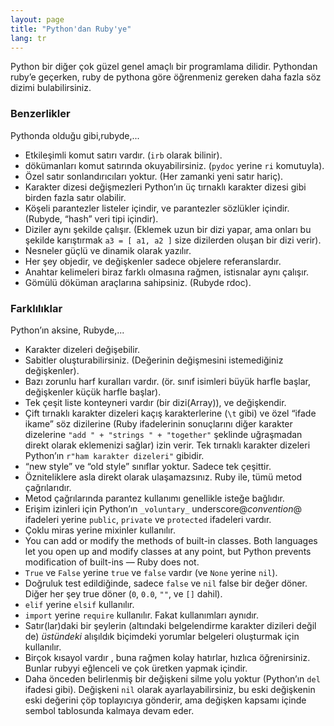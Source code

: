 ```yaml
---
layout: page
title: "Python'dan Ruby'ye"
lang: tr
---
```


Python bir diğer çok güzel genel amaçlı bir programlama dilidir.
Pythondan ruby’e geçerken, ruby de pythona göre öğrenmeniz gereken daha
fazla söz dizimi bulabilirsiniz.

### Benzerlikler

Pythonda olduğu gibi,rubyde,...

* Etkileşimli komut satırı vardır. (`irb` olarak bilinir).
* dökümanları komut satırında okuyabilirsiniz. (`pydoc` yerine `ri`
  komutuyla).
* Özel satır sonlandırıcıları yoktur. (Her zamanki yeni satır hariç).
* Karakter dizesi değişmezleri Python’ın üç tırnaklı karakter dizesi
  gibi birden fazla satır olabilir.
* Köşeli parantezler listeler içindir, ve parantezler sözlükler içindir.
  (Rubyde, “hash” veri tipi içindir).
* Diziler aynı şekilde çalışır. (Eklemek uzun bir dizi yapar, ama onları
  bu şekilde karıştırmak `a3 = [ a1, a2 ]` size dizilerden oluşan bir
  dizi verir).
* Nesneler güçlü ve dinamik olarak yazılır.
* Her şey objedir, ve değişkenler sadece objelere referanslardır.
* Anahtar kelimeleri biraz farklı olmasına rağmen, istisnalar aynı
  çalışır.
* Gömülü döküman araçlarına sahipsiniz. (Rubyde rdoc).

### Farklılıklar

Python’ın aksine, Rubyde,...

* Karakter dizeleri değişebilir.
* Sabitler oluşturabilirsiniz. (Değerinin değişmesini istemediğiniz
  değişkenler).
* Bazı zorunlu harf kuralları vardır. (ör. sınıf isimleri büyük harfle
  başlar, değişkenler küçük harfle başlar).
* Tek çeşit liste konteyneri vardır (bir dizi(Array)), ve değişkendir.
* Çift tırnaklı karakter dizeleri kaçış karakterlerine (`\t` gibi) ve
  özel “ifade ikame” söz dizilerine (Ruby ifadelerinin sonuçlarını diğer
  karakter dizelerine `"add " + "strings " + "together"` şeklinde
  uğraşmadan direkt olarak eklemenizi sağlar) izin verir. Tek tırnaklı
  karakter dizeleri Python’ın `r"ham karakter dizeleri"` gibidir.
* “new style” ve “old style” sınıflar yoktur. Sadece tek çeşittir.
* Özniteliklere asla direkt olarak ulaşamazsınız. Ruby ile, tümü metod
  çağrılarıdır.
* Metod çağrılarında parantez kullanımı genellikle isteğe bağlıdır.
* Erişim izinleri için Python’ın `_voluntary_` underscore@*convention*@
  ifadeleri yerine `public`, `private` ve `protected` ifadeleri vardır.
* Çoklu miras yerine mixinler kullanılır.
* You can add or modify the methods of built-in classes. Both languages
  let you open up and modify classes at any point, but Python prevents
  modification of built-ins — Ruby does not.
* `True` ve `False` yerine `true` ve `false` vardır (ve `None` yerine
  `nil`).
* Doğruluk test edildiğinde, sadece `false` ve `nil` false bir değer
  döner. Diğer her şey true döner (`0`, `0.0`, `""`, ve `[]` dahil).
* `elif` yerine `elsif` kullanılır.
* `import` yerine `require` kullanılır. Fakat kullanımları aynıdır.
* Satır(lar)daki bir şeylerin (altındaki belgelendirme karakter
  dizileri değil de) *üstündeki* alışıldık biçimdeki yorumlar belgeleri
  oluşturmak için kullanılır.
* Birçok kısayol vardır , buna rağmen kolay hatırlar, hızlıca
  öğrenirsiniz. Bunlar rubyyi eğlenceli ve çok üretken yapmak içindir.
* Daha önceden belirlenmiş bir değişkeni silme yolu yoktur (Python’ın
  `del` ifadesi gibi). Değişkeni `nil` olarak ayarlayabilirsiniz, bu
  eski değişkenin eski değerini çöp toplayıcıya gönderir, ama değişken
  kapsamı içinde sembol tablosunda kalmaya devam eder.
